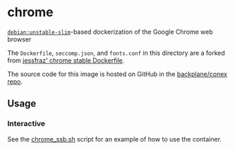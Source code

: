 # chrome

[`debian:unstable-slim`](https://hub.docker.com/_/debian/)-based dockerization of the Google Chrome web browser

The `Dockerfile`, `seccomp.json`, and `fonts.conf` in this directory are a forked from [jessfraz' chrome stable Dockerfile](https://github.com/jessfraz/dockerfiles/tree/master/chrome/stable).

The source code for this image is hosted on GitHub in the [backplane/conex repo](https://github.com/backplane/conex/tree/main/chrome).

## Usage

### Interactive

See the [chrome_ssb.sh](chrome_ssb.sh) script for an example of how to use the container.
